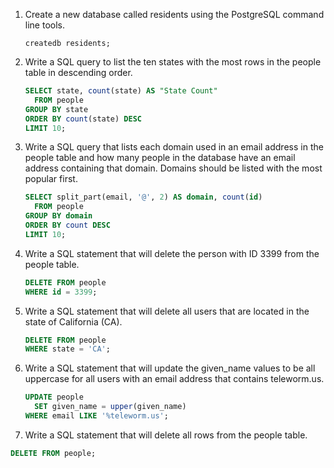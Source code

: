 1. Create a new database called residents using the PostgreSQL command line tools.

    ```
    createdb residents;
    ```

1. Write a SQL query to list the ten states with the most rows in the people table in descending order.

    ```sql
    SELECT state, count(state) AS "State Count"
      FROM people
    GROUP BY state
    ORDER BY count(state) DESC
    LIMIT 10;
    ```

1. Write a SQL query that lists each domain used in an email address in the people table and how many people in the database have an email address containing that domain. Domains should be listed with the most popular first.

    ```sql
    SELECT split_part(email, '@', 2) AS domain, count(id)
      FROM people
    GROUP BY domain
    ORDER BY count DESC
    LIMIT 10;
    ```

1. Write a SQL statement that will delete the person with ID 3399 from the people table.

    ```sql
    DELETE FROM people
    WHERE id = 3399;
    ```

1. Write a SQL statement that will delete all users that are located in the state of California (CA).

    ```sql
    DELETE FROM people
    WHERE state = 'CA';
    ```

1. Write a SQL statement that will update the given_name values to be all uppercase for all users with an email address that contains teleworm.us.

    ```sql
    UPDATE people
      SET given_name = upper(given_name)
    WHERE email LIKE '%teleworm.us';
    ```

1. Write a SQL statement that will delete all rows from the people table.

```sql
DELETE FROM people;
```